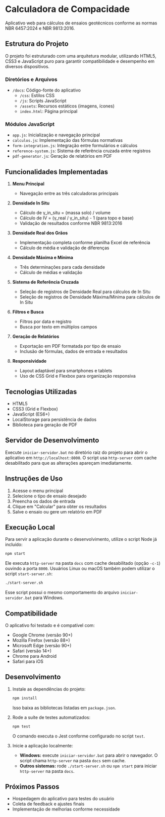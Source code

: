 # Calculadora de Compacidade

Aplicativo web para cálculos de ensaios geotécnicos conforme as normas NBR 6457:2024 e NBR 9813:2016.

## Estrutura do Projeto

O projeto foi estruturado com uma arquitetura modular, utilizando HTML5, CSS3 e JavaScript puro para garantir compatibilidade e desempenho em diversos dispositivos.

### Diretórios e Arquivos

- `/docs`: Código-fonte do aplicativo
  - `/css`: Estilos CSS
  - `/js`: Scripts JavaScript
  - `/assets`: Recursos estáticos (imagens, ícones)
  - `index.html`: Página principal

### Módulos JavaScript

- `app.js`: Inicialização e navegação principal
- `calculos.js`: Implementação das fórmulas normativas
- `form-integration.js`: Integração entre formulários e cálculos
- `reference-system.js`: Sistema de referência cruzada entre registros
- `pdf-generator.js`: Geração de relatórios em PDF

## Funcionalidades Implementadas

1. **Menu Principal**
   - Navegação entre as três calculadoras principais

2. **Densidade In Situ**
   - Cálculo de γ_in_situ = (massa solo) / volume
   - Cálculo de IV = (γ_real / γ_in_situ) - 1 (para topo e base)
   - Validação de resultados conforme NBR 9813:2016

3. **Densidade Real dos Grãos**
   - Implementação completa conforme planilha Excel de referência
   - Cálculo de média e validação de diferenças

4. **Densidade Máxima e Mínima**
   - Três determinações para cada densidade
   - Cálculo de médias e validação

5. **Sistema de Referência Cruzada**
   - Seleção de registros de Densidade Real para cálculos de In Situ
   - Seleção de registros de Densidade Máxima/Mínima para cálculos de In Situ

6. **Filtros e Busca**
   - Filtros por data e registro
   - Busca por texto em múltiplos campos

7. **Geração de Relatórios**
   - Exportação em PDF formatada por tipo de ensaio
   - Inclusão de fórmulas, dados de entrada e resultados

8. **Responsividade**
   - Layout adaptável para smartphones e tablets
   - Uso de CSS Grid e Flexbox para organização responsiva

## Tecnologias Utilizadas

- HTML5
- CSS3 (Grid e Flexbox)
- JavaScript (ES6+)
- LocalStorage para persistência de dados
- Biblioteca para geração de PDF

## Servidor de Desenvolvimento

Execute `iniciar-servidor.bat` no diretório raiz do projeto para abrir o aplicativo em `http://localhost:8000`. O script usa `http-server` com cache desabilitado para que as alterações apareçam imediatamente.

## Instruções de Uso

1. Acesse o menu principal
2. Selecione o tipo de ensaio desejado
3. Preencha os dados de entrada
4. Clique em "Calcular" para obter os resultados
5. Salve o ensaio ou gere um relatório em PDF

## Execução Local

Para servir a aplicação durante o desenvolvimento, utilize o script Node já incluído:

```bash
npm start
```

Ele executa `http-server` na pasta `docs` com cache desabilitado (opção `-c-1`) ouvindo a porta `8000`. Usuários Linux ou macOS também podem utilizar o script `start-server.sh`:

```bash
./start-server.sh
```

Esse script possui o mesmo comportamento do arquivo `iniciar-servidor.bat` para Windows.

## Compatibilidade

O aplicativo foi testado e é compatível com:
- Google Chrome (versão 90+)
- Mozilla Firefox (versão 88+)
- Microsoft Edge (versão 90+)
- Safari (versão 14+)
- Chrome para Android
- Safari para iOS

## Desenvolvimento

1. Instale as dependências do projeto:
   ```bash
   npm install
   ```
   Isso baixa as bibliotecas listadas em `package.json`.

2. Rode a suíte de testes automatizados:
   ```bash
   npm test
   ```
   O comando executa o Jest conforme configurado no script `test`.

3. Inicie a aplicação localmente:
   - **Windows:** execute `iniciar-servidor.bat` para abrir o navegador. O script chama `http-server` na pasta `docs` sem cache.
   - **Outros sistemas:** rode `./start-server.sh` ou `npm start` para iniciar `http-server` na pasta `docs`.

## Próximos Passos

- Hospedagem do aplicativo para testes do usuário
- Coleta de feedback e ajustes finais
- Implementação de melhorias conforme necessidade
